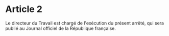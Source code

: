 # Article 2

Le directeur du Travail est chargé de l'exécution du présent arrêté, qui sera publié au Journal officiel de la République française.
